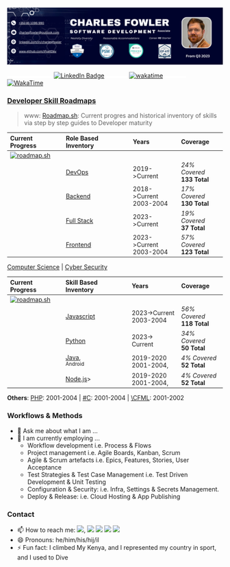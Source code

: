 <!--
    **iPoetDev/Ipoetdev** is a ✨ _special_ ✨ repository because its `README.md` (this file) appears on your GitHub profile.
-->

[![](assets/img/Email-Charles-J-Fowler-Contact-SoftwareDevelopment.png)](https://github.com/iPoetDev "Charles J Fowler's GitHub")

![](assets/img/spacer-15x5.png)![](assets/img/spacer-15x5.png)![](assets/img/spacer-15x5.png)![](assets/img/spacer-15x5.png)![](assets/img/spacer-15x5.png)![](assets/img/spacer-15x5.png)![](assets/img/spacer-15x5.png) [![LinkedIn Badge](https://img.shields.io/badge/Follow%20Me%20%20on%20LinkedIn-0A66C2?logo=linkedin&logoColor=fff&style=flat)](www.linkedin.com/comm/mynetwork/discovery-see-all?usecase=PEOPLE_FOLLOWS&followMember=charlesjfowler "Call to Action: Follow me on LinkedIn: Charles J Fowler") ![](assets/img/spacer-50x5.png) [![wakatime](https://wakatime.com/badge/user/2027c27d-0bab-4d7c-bfed-5d0b21285657.svg)](https://wakatime.com/@2027c27d-0bab-4d7c-bfed-5d0b21285657) ![](assets/img/spacer-50x5.png)  [![ WakaTime ](https://img.shields.io/badge/WakaTime%20Coding%20Activities-wakatime?logo=wakatime&logoColor=white&labelColor=grey&color=0A66C2)]((https://wakatime.com/@ipoetdev))


### [Developer Skill Roadmaps](https://roadmap.sh "Current Progress") 
> www: [Roadmap.sh](https://roadmap.sh "Developer Roadmaps: Community-curated Interactive Roadmaps"): Current progres and historical inventory of skills via step by step guides to Developer maturity

| Current Progress | Role Based Inventory | Years |  Coverage | 
| :--- | :--- | :--- | :--- |
| [![roadmap.sh](https://api.roadmap.sh/v1-badge/wide/65b190180c5481228332b827?variant=dark&roadmaps=devops%2Cbackend%2Cfull-stack%2Cfrontend)](https://roadmap.sh) |  |  |
| &nbsp;&nbsp;&nbsp; | [DevOps](https://roadmap.sh/devops?s=65b190180c5481228332b827) | 2019->Current | *24% Covered* <br> **133 Total** |
| &nbsp;&nbsp;&nbsp; | [Backend](https://roadmap.sh/backend?s=65b190180c5481228332b827) | 2018->Current <br> 2003-2004 | *17% Covered* <br> **130 Total**  | 
| &nbsp;&nbsp;&nbsp; | [Full Stack](https://roadmap.sh/full-stack?s=65b190180c5481228332b827) | 2023->Current | *19% Covered* <br> **37 Total** | 
| &nbsp;&nbsp;&nbsp; | [Frontend](https://roadmap.sh/frontend?s=65b190180c5481228332b827) | 2023->Current <br> 2003-2004 | *57% Covered* <br> **123 Total**  | 

[Computer Science](https://roadmap.sh/computer-science?s=65b190180c5481228332b827) | [Cyber Security](https://roadmap.sh/cyber-security?s=65b190180c5481228332b827) 

| Current Progress | Skill Based Inventory | Years |  Coverage | 
| :--- | :--- | :--- | :--- |
|[![roadmap.sh](https://api.roadmap.sh/v1-badge/wide/65b190180c5481228332b827?variant=dark&roadmaps=python%2Cjavascript%2Cjava)](https://roadmap.sh) | | | |
| &nbsp;&nbsp;&nbsp; | [Javascript](https://roadmap.sh/javascript?s=65b190180c5481228332b827) | 2023->Current <br> 2003-2004   | *56% Covered* <br> **118 Total** |  
| &nbsp;&nbsp;&nbsp; | [Python](https://roadmap.sh/python?s=65b190180c5481228332b827) <br> <sup title="Django"></sup>| 2023-> Current | *34% Covered* <br> **50 Total** |  
| &nbsp;&nbsp;&nbsp; | [Java](https://roadmap.sh/java?s=65b190180c5481228332b827),<br> <sup>Android</sup> | 2019-2020 <br> 2001-2004,  | *4% Covered* <br> **52 Total** | 
| &nbsp;&nbsp;&nbsp; | [Node.js](https://roadmap.sh/nodejs?s=65b190180c5481228332b827)> | 2019-2020 <br> 2001-2004,  | *4% Covered* <br> **52 Total** | 

**Others**: [PHP](#PHP "No Roadmap Yet"): 2001-2004 | [\#C](#CSharp "No Roadmap Yet"): 2001-2004 | [\CFML](#CFML "No Roadmap Yet"): 2001-2002


### Workflows & Methods

- 💬 Ask me about what I am ...
- 🌱 I am currently employing ...
    - Workflow development i.e. Process & Flows
    - Project management i.e. Agile Boards, Kanban, Scrum
    - Agile & Scrum artefacts i.e. Epics, Features, Stories, User Acceptance
    - Test Strategies & Test Case Management i.e. Test Driven Development & Unit Testing
    - Configuration & Security: i.e. Infra, Settings & Secrets Management.
    - Deploy & Release: i.e. Cloud Hosting & App Publishing

### Contact

- 📫 How to reach me: [![](https://img.shields.io/badge/LinkTree-%F0%9F%94%97%20Charles%20J%20Fowler%20%F0%9F%94%97-blue?logo=linktree)](https://linktr.ee/charlesjfowler), ![](https://badgen.net/badge/icon/discord?icon=discord&label) ![](https://badgen.net/badge/icon/slack?icon=slack&label) ![](https://badgen.net/badge/icon/telegram?icon=telegram&label) ![](https://badgen.net/badge/icon/twitter?icon=twitter&label)
- 😄 Pronouns: he/him/his/hij/il
- ⚡ Fun fact: I climbed My Kenya, and I represented my country in sport, and I used to Dive

<!--

Here are some ideas to get you started:

- 🔭 I’m currently working on ...
- 🌱 I’m currently learning ...
- 🤔 I’m looking for help with ...
- 💬 Ask me about ...
- ⚡ Fun fact: ...
-->
